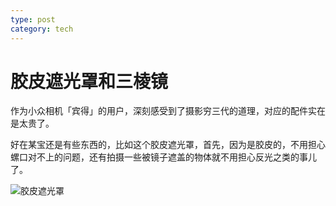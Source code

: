 ```yaml
---
type: post
category: tech
---
```


# 胶皮遮光罩和三棱镜

作为小众相机「宾得」的用户，深刻感受到了摄影穷三代的道理，对应的配件实在是太贵了。

好在某宝还是有些东西的，比如这个胶皮遮光罩，首先，因为是胶皮的，不用担心螺口对不上的问题，还有拍摄一些被镜子遮盖的物体就不用担心反光之类的事儿了。

![胶皮遮光罩](http://ww1.sinaimg.cn/mw690/89d0a2e1gy1g8lv93gm89j23401k0e83.jpg)
